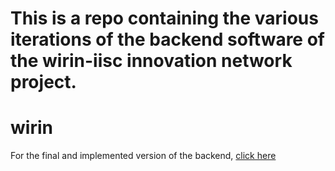 # This is a repo containing the various iterations of the backend software of the wirin-iisc innovation network project.
# wirin

For the final and implemented version of the backend, [click here](https://github.com/its-ME-007/websockets)
